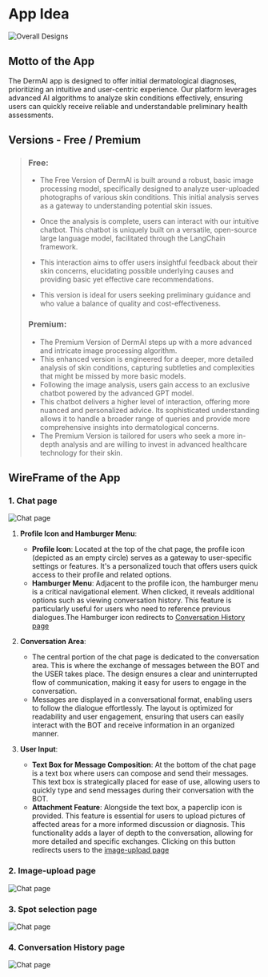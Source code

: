 # App Idea

![Overall Designs](/images/IMG_0883.PNG)

## Motto of the App
The DermAI app is designed to offer initial dermatological diagnoses, prioritizing an intuitive and user-centric experience. Our platform leverages advanced AI algorithms to analyze skin conditions effectively, ensuring users can quickly receive reliable and understandable preliminary health assessments.


## Versions - Free / Premium

> ### **Free:** 
>
> - The Free Version of DermAI is built around a robust, basic image processing model, specifically designed to analyze user-uploaded photographs of various skin conditions. This initial analysis serves as a gateway to understanding potential skin issues.
>
> - Once the analysis is complete, users can interact with our intuitive chatbot. This chatbot is uniquely built on a versatile, open-source large language model, facilitated through the LangChain framework. 
> - This interaction aims to offer users insightful feedback about their skin concerns, elucidating possible underlying causes and providing basic yet effective care recommendations. 
> - This version is ideal for users seeking preliminary guidance and who value a balance of quality and cost-effectiveness.
>
>### **Premium:** 
>- The Premium Version of DermAI steps up with a more advanced and intricate image processing algorithm. 
> - This enhanced version is engineered for a deeper, more detailed analysis of skin conditions, capturing subtleties and complexities that might be missed by more basic models.
> - Following the image analysis, users gain access to an exclusive chatbot powered by the advanced GPT model. 
> - This chatbot delivers a higher level of interaction, offering more nuanced and personalized advice. Its sophisticated understanding allows it to handle a broader range of queries and provide more comprehensive insights into dermatological concerns. 
> - The Premium Version is tailored for users who seek a more in-depth analysis and are willing to invest in advanced healthcare technology for their skin.

## WireFrame of the App

### 1. Chat page

![Chat page](/images/IMG_0879.PNG)

1. **Profile Icon and Hamburger Menu**:
   - **Profile Icon**: Located at the top of the chat page, the profile icon (depicted as an empty circle) serves as a gateway to user-specific settings or features. It's a personalized touch that offers users quick access to their profile and related options.
   - **Hamburger Menu**: Adjacent to the profile icon, the hamburger menu is a critical navigational element. When clicked, it reveals additional options such as viewing conversation history. This feature is particularly useful for users who need to reference previous dialogues.The Hamburger icon redirects to [Conversation History page](#4-conversation-history-page)

2. **Conversation Area**:
   - The central portion of the chat page is dedicated to the conversation area. This is where the exchange of messages between the BOT and the USER takes place. The design ensures a clear and uninterrupted flow of communication, making it easy for users to engage in the conversation.
   - Messages are displayed in a conversational format, enabling users to follow the dialogue effortlessly. The layout is optimized for readability and user engagement, ensuring that users can easily interact with the BOT and receive information in an organized manner.

3. **User Input**:
   - **Text Box for Message Composition**: At the bottom of the chat page is a text box where users can compose and send their messages. This text box is strategically placed for ease of use, allowing users to quickly type and send messages during their conversation with the BOT.
   - **Attachment Feature**: Alongside the text box, a paperclip icon is provided. This feature is essential for users to upload pictures of affected areas for a more informed discussion or diagnosis. This functionality adds a layer of depth to the conversation, allowing for more detailed and specific exchanges. Clicking on this button redirects users to the [image-upload page](#2-image-upload-page)

### 2. Image-upload page
![Chat page](/images/IMG_0880.PNG)
### 3. Spot selection page
![Chat page](/images/IMG_0881.PNG)
### 4. Conversation History page
![Chat page](/images/IMG_0882.PNG)
